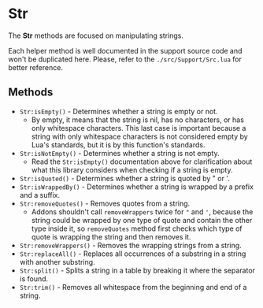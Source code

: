 # Str

The **Str** methods are focused on manipulating strings.

Each helper method is well documented in the support source code and won't
be duplicated here. Please, refer to the `./src/Support/Src.lua` for better
reference.

## Methods

* `Str:isEmpty()` - Determines whether a string is empty or not.
    * By empty, it means that the string is nil, has no characters, or has 
    only whitespace characters. This last case is important because a 
    string with only whitespace characters is not considered empty by Lua's 
    standards, but it is by this function's standards.
* `Str:isNotEmpty()` - Determines whether a string is not empty.
    * Read the `Str:isEmpty()` documentation above for clarification about
    what this library considers when checking if a string is empty.
* `Str:isQuoted()` - Determines whether a string is quoted by " or '.
* `Str:isWrappedBy()` - Determines whether a string is wrapped by a prefix 
and a suffix.
* `Str:removeQuotes()` - Removes quotes from a string.
    * Addons shouldn't call `removeWrappers` twice for `"` and `'`, because
    the string could be wrapped by one type of quote and contain the other
    type inside it, so `removeQuotes` method first checks which type of 
    quote is wrapping the string and then removes it.
* `Str:removeWrappers()` - Removes the wrapping strings from a string.
* `Str:replaceAll()` - Replaces all occurrences of a substring in a string 
with another substring.
* `Str:split()` - Splits a string in a table by breaking it where the separator is found.
* `Str:trim()` - Removes all whitespace from the beginning and end of a 
string.